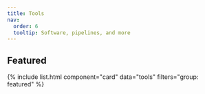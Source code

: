 ```yaml
---
title: Tools
nav:
  order: 6
  tooltip: Software, pipelines, and more
---
```


## Featured

{% include list.html component="card" data="tools" filters="group: featured" %}
